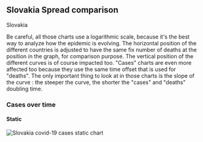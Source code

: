 ## Slovakia Spread comparison 

Slovakia



Be careful, all those charts use a logarithmic scale, because it's the best way to analyze how the epidemic is evolving. 
The horizontal position of the different countries is adjusted to have the same fix number of deaths at the position in the graph, for comparison purpose.
The vertical position of the different curves is of course impacted too.
"Cases" charts are even more affected too because they use the same time offset that is used for "deaths".
The only important thing to look at in those charts is the slope of the curve : the steeper the curve, the shorter the "cases" and "deaths" doubling time.


 
### Cases over time
 
#### Static
![Slovakia covid-19 cases static chart](https://raw.githubusercontent.com/madlag/coronavirus_study/master/notebooks/graphs/2020-03-20/countries/Slovakia/2020-03-20_Slovakia_deaths.png "Slovakia covid-19 cases static chart")   

